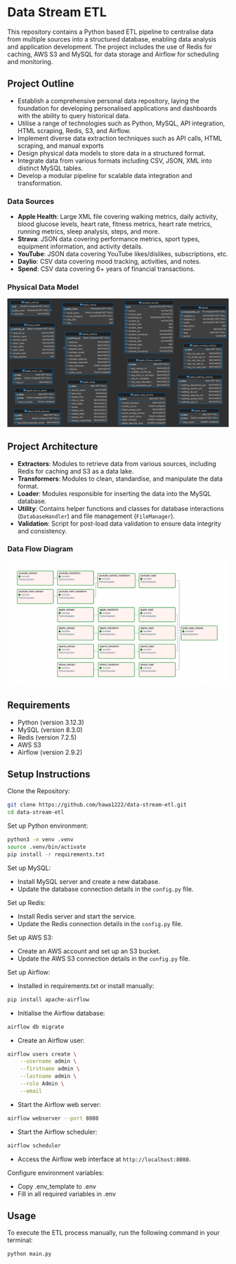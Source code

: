 # Data Stream ETL

This repository contains a Python based ETL pipeline to centralise data from multiple sources into a structured database, enabling data analysis and application development. The project includes the use of Redis for caching, AWS S3 and MySQL for data storage and Airflow for scheduling and monitoring.

## Project Outline

- Establish a comprehensive personal data repository, laying the foundation for developing personalised applications and dashboards with the ability to query historical data.
- Utilise a range of technologies such as Python, MySQL, API integration, HTML scraping, Redis, S3, and Airflow.
- Implement diverse data extraction techniques such as API calls, HTML scraping, and manual exports
- Design physical data models to store data in a structured format.
- Integrate data from various formats including CSV, JSON, XML into distinct MySQL tables.
- Develop a modular pipeline for scalable data integration and transformation.

### Data Sources

- **Apple Health**: Large XML file covering walking metrics, daily activity, blood glucose levels, heart rate, fitness metrics, heart rate metrics, running metrics, sleep analysis, steps, and more.
- **Strava**: JSON data covering performance metrics, sport types, equipment information, and activity details.
- **YouTube**: JSON data covering YouTube likes/dislikes, subscriptions, etc.
- **Daylio**: CSV data covering mood tracking, activities, and notes.
- **Spend**: CSV data covering 6+ years of financial transactions.

### Physical Data Model

![MySQL Schema Diagram](./diagrams/data_stream_db.png)

## Project Architecture

- **Extractors**: Modules to retrieve data from various sources, including Redis for caching and S3 as a data lake.
- **Transformers**: Modules to clean, standardise, and manipulate the data format.
- **Loader**: Modules responsible for inserting the data into the MySQL database.
- **Utility**: Contains helper functions and classes for database interactions (`DatabaseHandler`) and file management (`FileManager`).
- **Validation**: Script for post-load data validation to ensure data integrity and consistency.

### Data Flow Diagram

![Airflow Dag Diagram](./diagrams/etl_dag.png)

## Requirements

- Python (version 3.12.3)
- MySQL (version 8.3.0)
- Redis (version 7.2.5)
- AWS S3
- Airflow (version 2.9.2)

## Setup Instructions

Clone the Repository:

```bash
git clone https://github.com/hawa1222/data-stream-etl.git
cd data-stream-etl
```

Set up Python environment:

``` bash
python3 -m venv .venv
source .venv/bin/activate
pip install -r requirements.txt
```

Set up MySQL:

- Install MySQL server and create a new database.
- Update the database connection details in the `config.py` file.

Set up Redis:

- Install Redis server and start the service.
- Update the Redis connection details in the `config.py` file.

Set up AWS S3:

- Create an AWS account and set up an S3 bucket.
- Update the AWS S3 connection details in the `config.py` file.

Set up Airflow:

- Installed in requirements.txt or install manually:

``` bash
pip install apache-airflow
```

- Initialise the Airflow database:

``` bash
airflow db migrate
```

- Create an Airflow user:

``` bash
airflow users create \
    --username admin \
    --firstname admin \
    --lastname admin \
    --role Admin \
    --email
```

- Start the Airflow web server:

``` bash
airflow webserver --port 8080
```

- Start the Airflow scheduler:

``` bash
airflow scheduler
```

- Access the Airflow web interface at `http://localhost:8080`.

Configure environment variables:

- Copy .env_template to .env
- Fill in all required variables in .env

## Usage

To execute the ETL process manually, run the following command in your terminal:

```bash
python main.py
```
